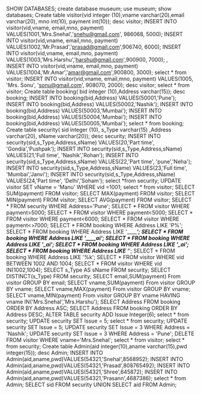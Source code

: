 SHOW DATABASES;
create database museum;
use museum;
show databases;
Create table visitor(vid integer (10),vname varchar(20),email varchar(20), mno int(10), payment int(10));
desc visitor;
INSERT INTO visitor(vid,vname, email,mno, payment) VALUES(1001,'Mrs.Snehal','snehu@gmail.com', 986068, 5000);
INSERT INTO visitor(vid,vname, email,mno, payment) VALUES(1002,'Mr.Prasad','prasad@gmail.com',906740, 6000);
INSERT INTO visitor(vid,vname, email,mno, payment) VALUES(1003,'Mrs.Harshu','harshu@gmail.com',900900, 7000);                                      ,                   
INSERT INTO visitor(vid,vname, email,mno, payment) VALUES(1004,'Mr.Amar','amar@gmail.com',900800, 3000);
select * from visitor;
INSERT INTO visitor(vid,vname, email,mno, payment) VALUES(1005, 'Mrs. Sonu', 'sonu@gmail.com', 908070, 2000);
desc visitor;
select * from visitor;
Create table booking( bid integer (10),Address varchar(15));
desc booking;
INSERT INTO booking(bid,Address) VALUES(50001,'Pune');
INSERT INTO booking(bid,Address) VALUES(50002,'Nashik');
INSERT INTO booking(bid,Address) VALUES(50003,'Mumbai');
INSERT INTO booking(bid,Address) VALUES(50004,'Mumbai');
INSERT INTO booking(bid,Address) VALUES(50005,'Mumbai');
select * from booking;
Create table security( sid integer (10), s_Type varchar(15) ,Address varchar(20), sName varchar(20));
desc security;
INSERT INTO security(sid,s_Type,Address,sName) VALUES(20,'Part time', 'Gondia','Pushpak');
INSERT INTO security(sid,s_Type,Address,sName) VALUES(21,'Full time', 'Nashik','Rohan');
INSERT INTO security(sid,s_Type,Address,sName) VALUES(22,'Part time', 'pune','Neha');
INSERT INTO security(sid,s_Type,Address,sName) VALUES(23,'Full time', 'Mumbai','Janvi');
INSERT INTO security(sid,s_Type,Address,sName) VALUES(24,'Part time', 'Delhi','Soham');
select *from security;
UPDATE visitor SET vName = 'Manu' WHERE vid =1001;
select * from visitor;
SELECT SUM(payment) FROM visitor;
SELECT MAX(payment) FROM visitor;
SELECT MIN(payment) FROM visitor;
SELECT AVG(payment) FROM visitor;
SELECT * FROM security WHERE Address='Pune';
SELECT * FROM visitor  WHERE payment>5000;
SELECT * FROM visitor  WHERE payment<5000;
SELECT * FROM visitor  WHERE payment<6000;
SELECT * FROM visitor WHERE payment<>7000;
SELECT * FROM booking WHERE Address LIKE 'P%';
SELECT * FROM booking WHERE Address LIKE '_________';
SELECT * FROM booking WHERE Address LIKE '____ai';
SELECT * FROM booking WHERE Address LIKE '_ai';
SELECT * FROM booking WHERE Address LIKE '_ai';
SELECT * FROM booking WHERE Address LIKE '_____';
SELECT * FROM booking WHERE Address LIKE '%k';
SELECT * FROM visitor WHERE vid BETWEEN 1002 AND 1004;
SELECT * FROM visitor WHERE vid IN(1002,1004);
SELECT s_Type AS sName FROM security;
SELECT DISTINCT(s_Type) FROM security;
SELECT email,SUM(payment) From visitor GROUP BY email;
SELECT vname,SUM(payment) From visitor GROUP BY vname;
SELECT vname,MAX(payment) From visitor GROUP BY vname;
SELECT vname,MIN(payment) From visitor GROUP BY vname HAVING vname IN('Mrs.Snehal','Mrs.Harshu');
SELECT Address FROM booking ORDER BY Address ASC;
SELECT Address FROM booking ORDER BY Address DESC;
ALTER TABLE security ADD Issue Integer(6);
select * from security;
UPDATE security SET Issue = 5;
select * from security;
UPDATE security SET Issue = 5;
UPDATE security SET Issue = 3 WHERE Address = 'Nashik';
UPDATE security SET Issue = 3 WHERE Address = 'Pune';
DELETE FROM visitor WHERE vname='Mrs.Snehal';
select * from visitor;
select * from security;
Create table Admin(aid integer(10),aname varchar(15),pwd integer(15));
desc Admin;
INSERT INTO Admin(aid,aname,pwd)VALUES(54321,'Snehal',8568952);
INSERT INTO Admin(aid,aname,pwd)VALUES(54321,'Prasad',808765492);
INSERT INTO Admin(aid,aname,pwd)VALUES(54321,'Shree',645872);
INSERT INTO Admin(aid,aname,pwd)VALUES(54321,'Prasann',4687386);
select * from Admin;
SELECT sid FROM security UNION SELECT aid FROM Admin;
